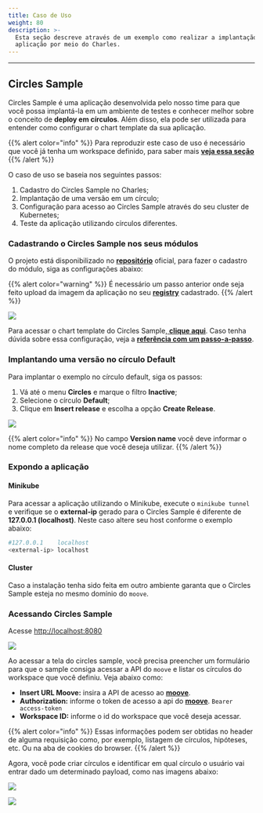 ```yaml
---
title: Caso de Uso
weight: 80
description: >-
  Esta seção descreve através de um exemplo como realizar a implantação de uma
  aplicação por meio do Charles.
---
```


---

## Circles Sample

Circles Sample é uma aplicação desenvolvida pelo nosso time para que você possa implantá-la em um ambiente de testes e conhecer melhor sobre o conceito de **deploy em círculos**. Além disso, ela pode ser utilizada para entender como configurar o chart template da sua aplicação.

{{% alert color="info" %}}
 Para reproduzir este caso de uso é necessário que você já tenha um workspace definido, para saber mais [**veja essa seção**](../../../../../../primeiros-passos/definindo-workspace/)
{{% /alert %}}

O caso de uso se baseia nos seguintes passos:

1. Cadastro do Circles Sample no Charles;
2. Implantação de uma versão em um círculo;
3. Configuração para acesso ao Circles Sample através do seu cluster de Kubernetes;
4. Teste da aplicação utilizando círculos diferentes.

### Cadastrando o Circles Sample nos seus módulos

O projeto está disponibilizado no [**repositório**](http://github.com/zupit/charlescd) oficial, para fazer o cadastro do módulo, siga as configurações abaixo:

{{% alert color="warning" %}}
É necessário um passo anterior onde seja feito upload da imagem da aplicação no seu [**registry**](../../../../../primeiros-passos/definindo-workspace/docker-registry) cadastrado.
{{% /alert %}}

![](//screen-shot-2020-08-12-at-17.34.57.png)

Para acessar o chart template do Circles Sample,[ **clique aqui**](https://api.github.com/repos/zupit/charlescd/contents/samples/circles). Caso tenha dúvida sobre essa configuração, veja a [**referência com um passo-a-passo**](../../../../primeiros-passos/criando-seu-primeiro-modulo/configurando-o-chart-template).

### Implantando uma versão no círculo Default

Para implantar o exemplo no círculo default, siga os passos: 

1. Vá até o menu **Circles** e marque o filtro **Inactive**;
2. Selecione o círculo **Default**;
3. Clique em **Insert release** e escolha a opção **Create Release**.

![](//screen-shot-2020-08-12-at-18.11.44.png)

{{% alert color="info" %}}
No campo **Version name** você deve informar o nome completo da release que você deseja utilizar.
{{% /alert %}}

### Expondo a aplicação

#### Minikube

Para acessar a aplicação utilizando o Minikube, execute o `minikube tunnel`  e verifique se o **external-ip** gerado para o Circles Sample é diferente de **127.0.0.1 \(localhost\)**. Neste caso altere seu host conforme o exemplo abaixo:


```bash
#127.0.0.1    localhost
<external-ip> localhost
```


#### Cluster

Caso a instalação tenha sido feita em outro ambiente garanta que o Circles Sample esteja no mesmo domínio do `moove`.

### Acessando Circles Sample

Acesse [http://localhost:8080](http://localhost:8080)

![](//screen-shot-2020-08-12-at-21.48.08.png)

Ao acessar a tela do circles sample, você precisa preencher um formulário para que o sample consiga acessar a API do `moove` e listar os círculos do workspace que você definiu. Veja abaixo como: 

* **Insert URL Moove:** insira a API de acesso ao [**moove**](../../../../#arquitetura-do-sistema).
* **Authorization:** informe o token de acesso a api do [**moove**](../#arquitetura-do-sistema). `Bearer access-token`
* **Workspace ID:** informe o id do workspace que você deseja acessar.

{{% alert color="info" %}}
Essas informações podem ser obtidas no header de alguma requisição como, por exemplo, listagem de círculos, hipóteses, etc. Ou na aba de cookies do browser.
{{% /alert %}}

Agora, você pode criar círculos e identificar em qual círculo o usuário vai entrar  dado um determinado payload, como nas imagens abaixo: 

![](//screen-shot-2020-08-12-at-22.18.35.png)

![](//screen-shot-2020-08-12-at-22.20.44.png)
